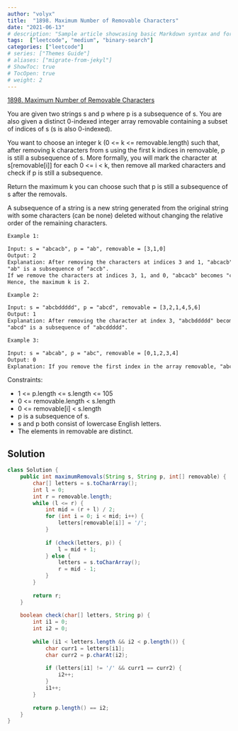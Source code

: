 ```yaml
---
author: "volyx"
title:  "1898. Maximum Number of Removable Characters"
date: "2021-06-13"
# description: "Sample article showcasing basic Markdown syntax and formatting for HTML elements."
tags:  ["leetcode", "medium", "binary-search"]
categories: ["leetcode"]
# series: ["Themes Guide"]
# aliases: ["migrate-from-jekyl"]
# ShowToc: true
# TocOpen: true
# weight: 2
---
```


[1898. Maximum Number of Removable Characters](https://leetcode.com/problems/maximum-number-of-removable-characters)

You are given two strings s and p where p is a subsequence of s. You are also given a distinct 0-indexed integer array removable containing a subset of indices of s (s is also 0-indexed).

You want to choose an integer k (0 <= k <= removable.length) such that, after removing k characters from s using the first k indices in removable, p is still a subsequence of s. More formally, you will mark the character at s[removable[i]] for each 0 <= i < k, then remove all marked characters and check if p is still a subsequence.

Return the maximum k you can choose such that p is still a subsequence of s after the removals.

A subsequence of a string is a new string generated from the original string with some characters (can be none) deleted without changing the relative order of the remaining characters.

```txt
Example 1:

Input: s = "abcacb", p = "ab", removable = [3,1,0]
Output: 2
Explanation: After removing the characters at indices 3 and 1, "abcacb" becomes "accb".
"ab" is a subsequence of "accb".
If we remove the characters at indices 3, 1, and 0, "abcacb" becomes "ccb", and "ab" is no longer a subsequence.
Hence, the maximum k is 2.

Example 2:

Input: s = "abcbddddd", p = "abcd", removable = [3,2,1,4,5,6]
Output: 1
Explanation: After removing the character at index 3, "abcbddddd" becomes "abcddddd".
"abcd" is a subsequence of "abcddddd".

Example 3:

Input: s = "abcab", p = "abc", removable = [0,1,2,3,4]
Output: 0
Explanation: If you remove the first index in the array removable, "abc" is no longer a subsequence.
```

Constraints:

- 1 <= p.length <= s.length <= 105
- 0 <= removable.length < s.length
- 0 <= removable[i] < s.length
- p is a subsequence of s.
- s and p both consist of lowercase English letters.
- The elements in removable are distinct.

## Solution

```java
class Solution {
    public int maximumRemovals(String s, String p, int[] removable) {
        char[] letters = s.toCharArray();
        int l = 0;
        int r = removable.length;   
        while (l <= r) {
            int mid = (r + l) / 2;
            for (int i = 0; i < mid; i++) {
                letters[removable[i]] = '/';
            }
            
            if (check(letters, p)) {
                l = mid + 1;
            } else {
                letters = s.toCharArray();
                r = mid - 1;
            } 
        }
        
        return r;
    }
    
    boolean check(char[] letters, String p) {
        int i1 = 0;
        int i2 = 0;
        
        while (i1 < letters.length && i2 < p.length()) {
            char curr1 = letters[i1];
            char curr2 = p.charAt(i2);
            
            if (letters[i1] != '/' && curr1 == curr2) {
                i2++;
            }
            i1++;
        }
        
        return p.length() == i2;
    }
}
```
